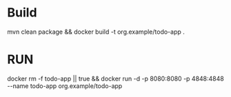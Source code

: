 # Build
mvn clean package && docker build -t org.example/todo-app .

# RUN

docker rm -f todo-app || true && docker run -d -p 8080:8080 -p 4848:4848 --name todo-app org.example/todo-app 